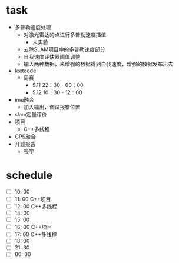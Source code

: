 # task

- 多普勒速度处理
  - 对激光雷达的点进行多普勒速度插值
    - 未实验
  - 去除SLAM项目中的多普勒速度部分
  - 自我速度评估器阈值调整
  - 输入两种数据，未增强的数据得到自我速度，增强的数据发布出去
- leetcode
  - 周赛
    - 5.11 22：30 - 00：00 
    - 5.12 10：30 - 12：00
- imu融合
  - 加入输出，调试报错位置
- slam定量评价
- 项目
  - C++多线程
- GPS融合
- 开题报告
  - 签字

# schedule

- [ ] 10: 00  
- [ ] 11: 00  C++项目
- [ ] 12: 00  C++多线程
- [ ] 14: 00 
- [ ] 15: 00 
- [ ] 16: 00 C++项目
- [ ] 17: 00 C++多线程
- [ ] 18: 00 
- [ ] 21: 30
- [ ] 00: 00 
